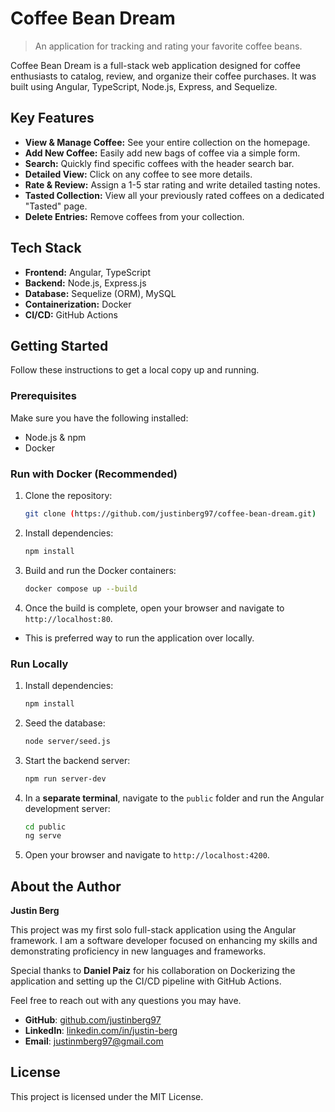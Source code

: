 # Coffee Bean Dream

> An application for tracking and rating your favorite coffee beans.

Coffee Bean Dream is a full-stack web application designed for coffee enthusiasts to catalog, review, and organize their coffee purchases. It was built using Angular, TypeScript, Node.js, Express, and Sequelize.

## Key Features

-   **View & Manage Coffee:** See your entire collection on the homepage.
-   **Add New Coffee:** Easily add new bags of coffee via a simple form.
-   **Search:** Quickly find specific coffees with the header search bar.
-   **Detailed View:** Click on any coffee to see more details.
-   **Rate & Review:** Assign a 1-5 star rating and write detailed tasting notes.
-   **Tasted Collection:** View all your previously rated coffees on a dedicated "Tasted" page.
-   **Delete Entries:** Remove coffees from your collection.

## Tech Stack

-   **Frontend:** Angular, TypeScript
-   **Backend:** Node.js, Express.js
-   **Database:** Sequelize (ORM), MySQL
-   **Containerization:** Docker
-   **CI/CD:** GitHub Actions

## Getting Started

Follow these instructions to get a local copy up and running.

### Prerequisites

Make sure you have the following installed:
-   Node.js & npm
-   Docker

### Run with Docker (Recommended)

1.  Clone the repository:
    ```sh
    git clone (https://github.com/justinberg97/coffee-bean-dream.git)
    ```
2.  Install dependencies:
    ```sh
    npm install
    ```
3.  Build and run the Docker containers:
    ```sh
    docker compose up --build
    ```
4.  Once the build is complete, open your browser and navigate to `http://localhost:80`.
- This is preferred way to run the application over locally.

### Run Locally

1.  Install dependencies:
    ```sh
    npm install
    ```
2.  Seed the database:
    ```sh
    node server/seed.js
    ```
3.  Start the backend server:
    ```sh
    npm run server-dev
    ```
4.  In a **separate terminal**, navigate to the `public` folder and run the Angular development server:
    ```sh
    cd public
    ng serve
    ```
5.  Open your browser and navigate to `http://localhost:4200`.

## About the Author

**Justin Berg**

This project was my first solo full-stack application using the Angular framework. I am a software developer focused on enhancing my skills and demonstrating proficiency in new languages and frameworks.

Special thanks to **Daniel Paiz** for his collaboration on Dockerizing the application and setting up the CI/CD pipeline with GitHub Actions.

Feel free to reach out with any questions you may have.

-   **GitHub**: [github.com/justinberg97](https://github.com/justinberg97)
-   **LinkedIn**: [linkedin.com/in/justin-berg](https://www.linkedin.com/in/justin-berg-07409518a/)
-   **Email**: [justinmberg97@gmail.com](mailto:justinmberg97@gmail.com)

## License

This project is licensed under the MIT License.
